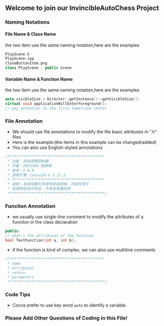 ## Welcome to join our InvincibleAutoChess Project

### Naming Notations

#### File Name & Class Name
the two item use the same naming notation,here are the examples
```C++
PlayScene.h
PlayScene.cpp
CloseButtonItem.png
class PlayScene : public Scene
```

#### Variable Name & Function Name
the two item use the same naming notation,here are the examples
```C++
auto visibleSize = Director::getInstance()->getVisibleSize();
virtual void applicationWillEnterForeground();
// pay attention to the first lowercase letter
```

### File Annotation
- We should use file annotations to modify the file basic attributes in ".h" files
- Here is the example:(the items in this example can be changed/added)
- You can also use English-styled annotations
```C++
/********************************************
 * 功能：游戏逻辑控制器
 * 作者：2053300-胡锦晖
 * 版本：1.0.0
 * 游戏引擎：Cocos2d-x 3.17.2
 * ******************************************
 * 说明：本游戏图片资源均来自网络，内容仅用于
 * 完成特色测评项目，不具有传播性质
 ********************************************/
```

### Function Annotation
- we usually use single-line comment to modify the attributes of a function in the class declaration
```C++
public:
// what's the attributes of the function
bool TestFunction(int a, int b);
```
- if the function is kind of complex, we can also use multiline comments
```C++
/********************************************
 * name
 * attributes
 * return
 * parameters
 ********************************************/
```

### Code Tips
- Cocos prefer to use key word `auto` to identify a variable.

### Please Add Other Questions of Coding in this File!